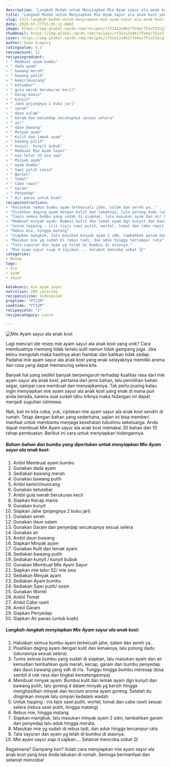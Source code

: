 ```yaml
---
description: "Langkah Mudah untuk Menyiapkan Mie Ayam sayur ala anak kost yang Bikin Ngiler"
title: "Langkah Mudah untuk Menyiapkan Mie Ayam sayur ala anak kost yang Bikin Ngiler"
slug: 2313-langkah-mudah-untuk-menyiapkan-mie-ayam-sayur-ala-anak-kost-yang-bikin-ngiler
date: 2020-07-27T15:05:11.080Z
image: https://img-global.cpcdn.com/recipes/cf32a12a9617fe4e/751x532cq70/mie-ayam-sayur-ala-anak-kost-foto-resep-utama.jpg
thumbnail: https://img-global.cpcdn.com/recipes/cf32a12a9617fe4e/751x532cq70/mie-ayam-sayur-ala-anak-kost-foto-resep-utama.jpg
cover: https://img-global.cpcdn.com/recipes/cf32a12a9617fe4e/751x532cq70/mie-ayam-sayur-ala-anak-kost-foto-resep-utama.jpg
author: Sean Gregory
ratingvalue: 4.3
reviewcount: 12
recipeingredient:
- " Membuat ayam bumbu"
- " dada ayam"
- " bawang merah"
- " bawang putih"
- " kemirimuncang"
- " ketumbar"
- " gula merah berukuran kecil"
- " Kecap manis"
- " kunyit"
- " Jahe pnjangnya 2 buku jari"
- " sereh"
- " daun salam"
- " Garam dan penyedap secukupnya sesuai selera"
- " air"
- " daun bawang"
- " Minyak ayam"
- " Kulit dan lemak ayam"
- " bawang putih"
- " kunyit  kunyit bubuk"
- " Membuat Mie Ayam Sayur"
- " mie telor 32 mie swa"
- " Minyak ayam"
- " Ayam bumbu"
- " Sawi putih sosin"
- " Wortel"
- " Tomat"
- " Cabe rawit"
- " Garam"
- " Penyedap"
- " Air panas untuk kuah"
recipeinstructions:
- "Haluskan semua bumbu ayam terkecuali jahe, salam dan sereh ya.."
- "Pisahkan daging ayam dengan kulit dan lemaknya, lalu potong dadu (ukurannya sesuai selera)"
- "Tumis semua bumbu yang sudah di siapkan, lalu masukan ayam dan air kemudian tambahkan gula merah, kecap, garam dan bumbu penyedap dan daun bawang yang sdh di iris. Tunggu hingga bumbu meresap (bisa sambil d cek rasa dan tingkat kematangannya)"
- "Membuat minyak ayam: Bumbui kulit dan lemak ayam dgn kunyit dan bawang putih, lalu goreng d dalam minyak yg bersih hingga menghasilkan minyak dan tercium aroma ayam goreng. Setelah itu dinginkan minyak lalu simpan kedalam wadah"
- "Untuk topping : iris tipis sawi putih, wortel, tomat dan cabe rawit sesuai selera (rebus sawi putih, hingga matang)"
- "Rebus mie, hingga matang"
- "Siapkan mangkuk, lalu masukan minyak ayam 2 sdm, tambahkan garam dan penyedap lalu aduk hingga merata,"
- "Masukan mie yg sudah di rebus tadi, dan aduk hingga tercampur rata"
- "Tata sayuran dan ayam yg telah di bumbui di atasnya."
- "Mie ayam sayur siap d sajikan.... Selamat mencoba sobat 😊"
categories:
- Resep
tags:
- mie
- ayam
- sayur

katakunci: mie ayam sayur 
nutrition: 280 calories
recipecuisine: Indonesian
preptime: "PT22M"
cooktime: "PT32M"
recipeyield: "2"
recipecategory: Lunch

---
```



![Mie Ayam sayur ala anak kost](https://img-global.cpcdn.com/recipes/cf32a12a9617fe4e/751x532cq70/mie-ayam-sayur-ala-anak-kost-foto-resep-utama.jpg)

Lagi mencari ide resep mie ayam sayur ala anak kost yang unik? Cara membuatnya memang tidak terlalu sulit namun tidak gampang juga. Jika keliru mengolah maka hasilnya akan hambar dan bahkan tidak sedap. Padahal mie ayam sayur ala anak kost yang enak selayaknya memiliki aroma dan rasa yang dapat memancing selera kita.

Banyak hal yang sedikit banyak berpengaruh terhadap kualitas rasa dari mie ayam sayur ala anak kost, pertama dari jenis bahan, lalu pemilihan bahan segar, sampai cara membuat dan menyajikannya. Tak perlu pusing kalau ingin menyiapkan mie ayam sayur ala anak kost yang enak di mana pun anda berada, karena asal sudah tahu triknya maka hidangan ini dapat menjadi suguhan istimewa.




Nah, kali ini kita coba, yuk, ciptakan mie ayam sayur ala anak kost sendiri di rumah. Tetap dengan bahan yang sederhana, sajian ini bisa memberi manfaat untuk membantu menjaga kesehatan tubuhmu sekeluarga. Anda dapat membuat Mie Ayam sayur ala anak kost memakai 30 bahan dan 10 tahap pembuatan. Berikut ini cara untuk menyiapkan hidangannya.

<!--inarticleads1-->

##### Bahan-bahan dan bumbu yang diperlukan untuk menyiapkan Mie Ayam sayur ala anak kost:

1. Ambil  Membuat ayam bumbu
1. Gunakan  dada ayam
1. Sediakan  bawang merah
1. Gunakan  bawang putih
1. Ambil  kemiri/muncang
1. Gunakan  ketumbar
1. Ambil  gula merah berukuran kecil
1. Siapkan  Kecap manis
1. Gunakan  kunyit
1. Siapkan  Jahe (pnjangnya 2 buku jari)
1. Gunakan  sereh
1. Gunakan  daun salam
1. Gunakan  Garam dan penyedap secukupnya sesuai selera
1. Gunakan  air
1. Ambil  daun bawang
1. Siapkan  Minyak ayam
1. Gunakan  Kulit dan lemak ayam
1. Sediakan  bawang putih
1. Sediakan  kunyit / kunyit bubuk
1. Gunakan  Membuat Mie Ayam Sayur
1. Siapkan  mie telor 32/ mie swa
1. Sediakan  Minyak ayam
1. Sediakan  Ayam bumbu
1. Sediakan  Sawi putih/ sosin
1. Gunakan  Wortel
1. Ambil  Tomat
1. Ambil  Cabe rawit
1. Ambil  Garam
1. Siapkan  Penyedap
1. Siapkan  Air panas (untuk kuah)




<!--inarticleads2-->

##### Langkah-langkah menyiapkan Mie Ayam sayur ala anak kost:

1. Haluskan semua bumbu ayam terkecuali jahe, salam dan sereh ya..
1. Pisahkan daging ayam dengan kulit dan lemaknya, lalu potong dadu (ukurannya sesuai selera)
1. Tumis semua bumbu yang sudah di siapkan, lalu masukan ayam dan air kemudian tambahkan gula merah, kecap, garam dan bumbu penyedap dan daun bawang yang sdh di iris. Tunggu hingga bumbu meresap (bisa sambil d cek rasa dan tingkat kematangannya)
1. Membuat minyak ayam: Bumbui kulit dan lemak ayam dgn kunyit dan bawang putih, lalu goreng d dalam minyak yg bersih hingga menghasilkan minyak dan tercium aroma ayam goreng. Setelah itu dinginkan minyak lalu simpan kedalam wadah
1. Untuk topping : iris tipis sawi putih, wortel, tomat dan cabe rawit sesuai selera (rebus sawi putih, hingga matang)
1. Rebus mie, hingga matang
1. Siapkan mangkuk, lalu masukan minyak ayam 2 sdm, tambahkan garam dan penyedap lalu aduk hingga merata,
1. Masukan mie yg sudah di rebus tadi, dan aduk hingga tercampur rata
1. Tata sayuran dan ayam yg telah di bumbui di atasnya.
1. Mie ayam sayur siap d sajikan.... Selamat mencoba sobat 😊




Bagaimana? Gampang kan? Itulah cara menyiapkan mie ayam sayur ala anak kost yang bisa Anda lakukan di rumah. Semoga bermanfaat dan selamat mencoba!
